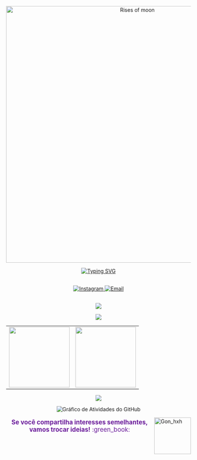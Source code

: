 <div align="center">
    <img src="https://i.pinimg.com/originals/90/70/32/9070324cdfc07c68d60eed0c39e77573.gif" width="700" alt="Rises of moon">
</div>

<div align="center">
  
[![Typing SVG](https://readme-typing-svg.herokuapp.com/?color=178dc0&size=35&center=true&vCenter=true&width=1000&lines=+Vinicius+Feliciano)](https://git.io/typing-svg)

<br>

<!-- Redes Sociais com tamanho um pouco maior -->
<a href="https://instagram.com/vinicius_feliciano12">
  <img src="https://img.shields.io/badge/Instagram-000000.svg?style=flat&logo=Instagram&logoColor=178dc0" alt="Instagram"/>
</a>
<a href="mailto:viniciusfeliciano12345@hotmail.com">
  <img src="https://img.shields.io/badge/Email-000000.svg?style=flat&logo=gmail&logoColor=178dc0" alt="Email"/>
</a>

</div>

<br>

<div align="center">
    <p>
        <img src="https://skillicons.dev/icons?i=notion,vscode,git,figma,kali,linux" />
    </p>
    <p>
        <img src="https://skillicons.dev/icons?i=python,docker,js,nodejs,bootstrap,aws,mysql" />
    </p>
</div>

<div align="center">
    <table>
        <tr>
            <td>
                <img src="https://github-readme-stats.vercel.app/api?username=ViniciusFeliciano12&theme=dark&hide_border=false&include_all_commits=true&count_private=true&show_icons=true&bg_color=000000&title_color=178dc0&text_color=FFFFFF&hide=contribs" height="165"/>
            </td>
            <td>
                <img src="https://github-readme-stats.vercel.app/api/top-langs/?username=ViniciusFeliciano12&layout=compact&theme=dark&hide_border=false&bg_color=000000&title_color=44bbee&text_color=FFFFFF" height="165"/>
            </td>
        </tr>
    </table>

<img src="https://github-profile-trophy.vercel.app/?username=ViniciusFeliciano12&theme=matrix&no-frame=true&no-bg=true&margin-w=10" />

![Gráfico de Atividades do GitHub](https://github-readme-activity-graph.vercel.app/graph?username=ViniciusFeliciano12&theme=github-compact&bg_color=000000&color=178dc0&line=0effa3&point=ffffff&area=true&hide_border=true)

</div>

<img align="right" src="https://imgur.com/FaTOxix.png" alt="Gon_hxh" style="min-width: 100px; max-width: 100px; width: 100px;">

<div align="center">
  <p style="font-size: 1.2em; color: #6a1b9a;">
    <strong>Se você compartilha interesses semelhantes, vamos trocar ideias!</strong> :green_book:
  </p>
</div>
